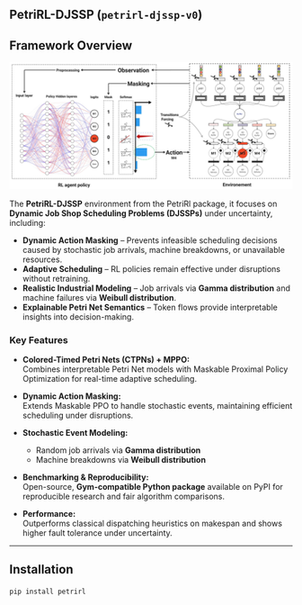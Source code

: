 ## PetriRL-DJSSP (`petrirl-djssp-v0`)  

## Framework Overview  

![Framework](https://github.com/Sofiene-Uni/PetriRL_DJSSP/blob/main/framework.png)  

The **PetriRL-DJSSP** environment from the PetriRl package, it focuses on **Dynamic Job Shop Scheduling Problems (DJSSPs)** under uncertainty, including:  

- **Dynamic Action Masking** – Prevents infeasible scheduling decisions caused by stochastic job arrivals, machine breakdowns, or unavailable resources.  
- **Adaptive Scheduling** – RL policies remain effective under disruptions without retraining.  
- **Realistic Industrial Modeling** – Job arrivals via **Gamma distribution** and machine failures via **Weibull distribution**.  
- **Explainable Petri Net Semantics** – Token flows provide interpretable insights into decision-making.  

### Key Features  

- **Colored-Timed Petri Nets (CTPNs) + MPPO:**  
  Combines interpretable Petri Net models with Maskable Proximal Policy Optimization for real-time adaptive scheduling.  

- **Dynamic Action Masking:**  
  Extends Maskable PPO to handle stochastic events, maintaining efficient scheduling under disruptions.  

- **Stochastic Event Modeling:**  
  - Random job arrivals via **Gamma distribution**  
  - Machine breakdowns via **Weibull distribution**  

- **Benchmarking & Reproducibility:**  
  Open-source, **Gym-compatible Python package** available on PyPI for reproducible research and fair algorithm comparisons.  

- **Performance:**  
  Outperforms classical dispatching heuristics on makespan and shows higher fault tolerance under uncertainty.  
---

## Installation  

```bash
pip install petrirl
